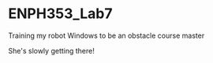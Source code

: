 # ENPH353_Lab7

Training my robot Windows to be an obstacle course master

She's slowly getting  there!
